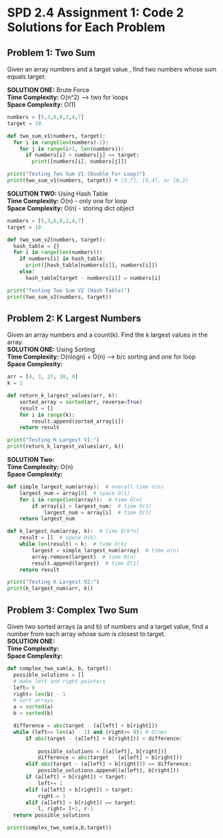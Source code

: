 # SPD 2.4 Assignment 1: Code 2 Solutions for Each Problem

## Problem 1: Two Sum
Given an array numbers and a target value , find two numbers whose sum equals target.<br>

**SOLUTION ONE:** Brute Force <br>
**Time Complexity:** O(n^2) --> two for loops<br>
**Space Complexity:** O(1) 
```python
numbers = [5,3,6,8,2,4,7]
target = 10

def two_sum_v1(numbers, target):
  for i in range(len(numbers)-1):
    for j in range(i+1, len(numbers)):
      if numbers[i] + numbers[j] == target:
        print([numbers[i], numbers[j]])

print("Testing Two Sum V1 (Double For Loop)")
print(two_sum_v1(numbers, target)) # [3,7], [6,4], or [8,2]
```

**SOLUTION TWO:** Using Hash Table <br>
**Time Complexity:** O(n) - only one for loop <br>
**Space Complexity:**  O(n) - storing dict object
```python
numbers = [5,3,6,8,2,4,7]
target = 10

def two_sum_v2(numbers, target):
  hash_table = {}
  for i in range(len(numbers)):
    if numbers[i] in hash_table:
      print([hash_table[numbers[i]], numbers[i]])
    else: 
      hash_table[target - numbers[i]] = numbers[i]

print("Testing Two Sum V2 (Hash Table)")
print(two_sum_v2(numbers, target))
```
## Problem 2: K Largest Numbers
Given an array numbers and a count(k). Find the k largest values in the array.<br>
**SOLUTION ONE:** Using Sorting <br>
**Time Complexity:** O(nlogn) + O(n) --> b/c sorting and one for loop <br>
**Space Complexity:** 
```python
arr = [4, 3, 27, 30, 9]
k = 2

def return_k_largest_values(arr, k):
    sorted_array = sorted(arr, reverse=True)
    result = []
    for i in range(k):
        result.append(sorted_array[i])
    return result

print("Testing K Largest V1:")
print(return_k_largest_values(arr, k))
```
**SOLUTION Two:**  <br>
**Time Complexity:** O(n)<br>
**Space Complexity:** 
```python 
def simple_largest_num(array):  # overall time o(n)
    largest_num = array[0]  # space O(1)
    for i in range(len(array)):  # time O(n)
        if array[i] > largest_num:  # time O(1)
            largest_num = array[i]  # time O(1)
    return largest_num

def k_largest_num(array, k):  # time 0(k*n)
    result = []  # space O(k)
    while len(result) < k:  # time O(k)
        largest = simple_largest_num(array)  # time o(n)
        array.remove(largest)  # time O(n)
        result.append(largest)  # time O(1)
    return result

print("Testing K Largest V2:")
print(k_largest_num(arr, k))
```

## Problem 3: Complex Two Sum
Given two sorted arrays (a and b) of numbers and a target value, find a number from each array whose sum is closest to target.<br>
**SOLUTION ONE:** <br>
**Time Complexity:** <br>
**Space Complexity:** 
```python
def complex_two_sum(a, b, target):
  possible_solutions = []
  # make left and right pointers
  left= 0
  right= len(b) - 1
  # sort arrays   
  a = sorted(a) 
  b = sorted(b) 

  difference = abs(target - (a[left] + b[right]))
  while (left<= len(a) - 1) and (right>= 0): # O(nm)
      if abs(target - (a[left] + b[right])) < difference:
          
          possible_solutions = [(a[left], b[right])]
          difference = abs(target - (a[left] + b[right]))
      elif abs(target - (a[left] + b[right])) == difference:
          possible_solutions.append((a[left], b[right]))
      if (a[left] + b[right]) < target:
          left+= 1
      elif (a[left] + b[right]) > target:
          right-= 1
      elif (a[left] + b[right]) == target:
          l, right= l+1, r-1
  return possible_solutions

print(complex_two_sum(a,b,target))
```